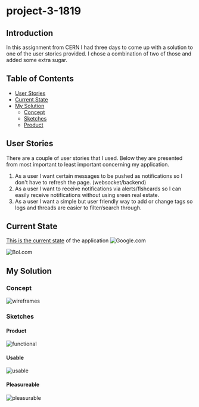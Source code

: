 # project-3-1819

## Introduction
In this assignment from CERN I had three days to come up with a solution to one of the user stories provided. I chose a combination of two of those and added some extra sugar.

## Table of Contents

- [User Stories](#user-stories)
- [Current State](#current-state)
- [My Solution](#my-solution)
  - [Concept](#concept)
  - [Sketches](#sketches)
  - [Product](#product)

## User Stories
There are a couple of user stories that I used. Below they are presented from most important to least important concerning my application.

1. As a user I want certain messages to be pushed as notifications so I don't have to refresh the page. (websocket/backend)
2. As a user I want to receive notifications via alerts/flshcards so I can easily receive notifications without using sreen real estate.
3. As a user I want a simple but user friendly way to add or change tags so logs and threads are easier to filter/search through.

## Current State
[This is the current state](http://cmd.jiskefet.io/) of the application
![Google.com](google.png)

![Bol.com](colorblind.png)

## My Solution


### Concept

![wireframes](screens/wireframes.jpeg)

### Sketches


#### Product


![functional](screens/functional.png)

#### Usable


![usable](screens/usable.png)

#### Pleasureable

![pleasurable](screens/pleasurable.png)
